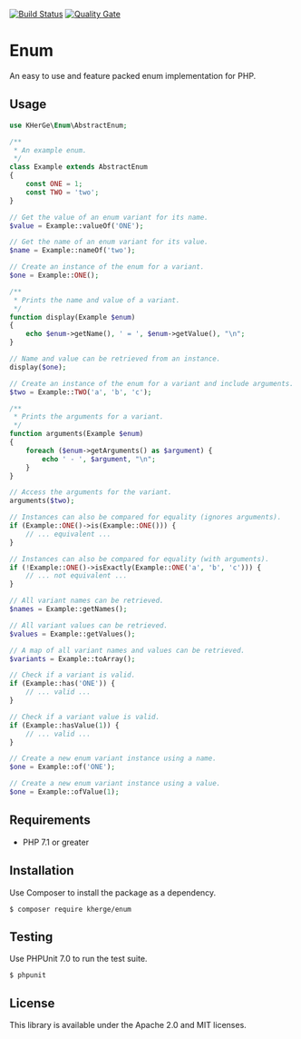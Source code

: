 [![Build Status](https://travis-ci.org/kherge/php.enum.svg?branch=master)](https://travis-ci.org/kherge/php.enum)
[![Quality Gate](https://sonarcloud.io/api/project_badges/measure?project=php.enum&metric=alert_status)](https://sonarcloud.io/dashboard?id=php.enum)

Enum
=========

An easy to use and feature packed enum implementation for PHP.

Usage
-----

```php
use KHerGe\Enum\AbstractEnum;

/**
 * An example enum.
 */
class Example extends AbstractEnum
{
    const ONE = 1;
    const TWO = 'two';
}

// Get the value of an enum variant for its name.
$value = Example::valueOf('ONE');

// Get the name of an enum variant for its value.
$name = Example::nameOf('two');

// Create an instance of the enum for a variant.
$one = Example::ONE();

/**
 * Prints the name and value of a variant.
 */
function display(Example $enum)
{
    echo $enum->getName(), ' = ', $enum->getValue(), "\n";
}

// Name and value can be retrieved from an instance.
display($one);

// Create an instance of the enum for a variant and include arguments.
$two = Example::TWO('a', 'b', 'c');

/**
 * Prints the arguments for a variant.
 */
function arguments(Example $enum)
{
    foreach ($enum->getArguments() as $argument) {
        echo ' - ', $argument, "\n";
    }
}

// Access the arguments for the variant.
arguments($two);

// Instances can also be compared for equality (ignores arguments).
if (Example::ONE()->is(Example::ONE())) {
    // ... equivalent ...
}

// Instances can also be compared for equality (with arguments).
if (!Example::ONE()->isExactly(Example::ONE('a', 'b', 'c'))) {
    // ... not equivalent ...
}

// All variant names can be retrieved.
$names = Example::getNames();

// All variant values can be retrieved.
$values = Example::getValues();

// A map of all variant names and values can be retrieved.
$variants = Example::toArray();

// Check if a variant is valid.
if (Example::has('ONE')) {
    // ... valid ...
}

// Check if a variant value is valid.
if (Example::hasValue(1)) {
    // ... valid ...
}

// Create a new enum variant instance using a name.
$one = Example::of('ONE');

// Create a new enum variant instance using a value.
$one = Example::ofValue(1);
```

Requirements
------------

- PHP 7.1 or greater

Installation
------------

Use Composer to install the package as a dependency.

    $ composer require kherge/enum

Testing
-------

Use PHPUnit 7.0 to run the test suite.

    $ phpunit

License
-------

This library is available under the Apache 2.0 and MIT licenses.